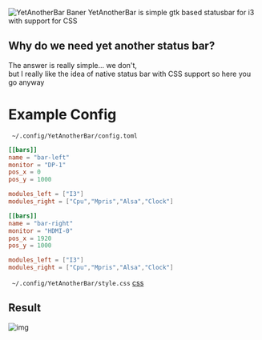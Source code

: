 ![YetAnotherBar Baner](https://i.imgur.com/jqUkGuA.png)
YetAnotherBar is simple gtk based statusbar for i3 with support for CSS

## Why do we need yet another status bar?
The answer is really simple... we don't,  
but I really like the idea of native status bar with CSS support so here you go anyway

# Example Config
`` ~/.config/YetAnotherBar/config.toml``
```toml
[[bars]]
name = "bar-left"
monitor = "DP-1"
pos_x = 0
pos_y = 1000

modules_left = ["I3"]
modules_right = ["Cpu","Mpris","Alsa","Clock"]

[[bars]]
name = "bar-right"
monitor = "HDMI-0"
pos_x = 1920
pos_y = 1000

modules_left = ["I3"]
modules_right = ["Cpu","Mpris","Alsa","Clock"]
```
`` ~/.config/YetAnotherBar/style.css`` [css](https://github.com/PolyMeilex/YetAnotherBar/blob/master/src/style.css)
## Result
![img](https://i.imgur.com/GJ71oye.png)
